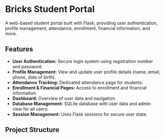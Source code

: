 # Bricks Student Portal

A web-based student portal built with Flask, providing user authentication, profile management, attendance, enrollment, financial information, and more.

## Features
- **User Authentication:** Secure login system using registration number and password.
- **Profile Management:** View and update user profile details (name, email, phone, date of birth).
- **Attendance Tracking:** Dedicated attendance page for students.
- **Enrollment & Financial Pages:** Access to enrollment and financial information.
- **Dashboard:** Overview of user data and navigation.
- **Database Management:** SQLite database with user data and admin view for all users.
- **Session Management:** Uses Flask sessions for secure user state.

## Project Structure